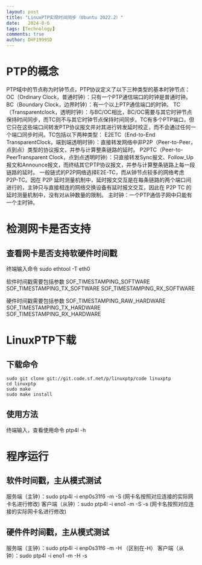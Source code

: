 ```yaml
---
layout: post
title: "LinuxPTP实现时间同步（Ubuntu 2022.2）"
date:   2024-8-6
tags: [Technology]
comments: true
author: DHF1999SD
---
```


<!-- more -->
# PTP的概念
PTP域中的节点称为时钟节点，PTP协议定义了以下三种类型的基本时钟节点：
OC（Ordinary Clock，普通时钟）：只有一个PTP通信端口的时钟是普通时钟。
BC（Boundary Clock，边界时钟）：有一个以上PTP通信端口的时钟。
TC（Transparentclock，透明时钟）：与BC/OC相比，BC/OC需要与其它时钟节点保持时间同步，而TC则不与其它时钟节点保持时间同步。TC有多个PTP端口，但它只在这些端口间转发PTP协议报文并对其进行转发延时校正，而不会通过任何一个端口同步时间。TC包括以下两种类型：
E2ETC（End-to-End TransparentClock，端到端透明时钟）：直接转发网络中非P2P（Peer-to-Peer，点到点）类型的协议报文，并参与计算整条链路的延时。
P2PTC（Peer-to-PeerTransparent Clock，点到点透明时钟）：只直接转发Sync报文、Follow_Up报文和Announce报文，而终结其它PTP协议报文，并参与计算整条链路上每一段链路的延时。
一般链式的P2P网络选择E2E-TC，而从钟节点较多的网络考虑P2P-TC。因在 P2P 延时测量机制中，延时报文交互是在每条链路的两个端口间进行的，主钟只与直接相连的网络交换设备有延时报文交互，因此在 P2P TC 的延时测量机制中，没有对从钟数量的限制。
主时钟：一个PTP通信子网中只能有一个主时钟。

# 检测网卡是否支持
## 查看网卡是否支持软硬件时间戳
终端输入命令
    sudo ethtool -T eth0

软件时间戳需要包括参数
SOF_TIMESTAMPING_SOFTWARE
SOF_TIMESTAMPING_TX_SOFTWARE
SOF_TIMESTAMPING_RX_SOFTWARE

硬件时间戳需要包括参数
SOF_TIMESTAMPING_RAW_HARDWARE
SOF_TIMESTAMPING_TX_HARDWARE
SOF_TIMESTAMPING_RX_HARDWARE

# LinuxPTP下载
## 下载命令
    sudo git clone git://git.code.sf.net/p/linuxptp/code linuxptp
    cd linuxptp
    sudo make
    sudo make install

## 使用方法

终端输入，查看使用命令
    ptp4l -h    

# 程序运行

## 软件时间戳，主从模式测试

服务端（主钟）：sudo ptp4l -i enp0s31f6 -m -S (网卡名按照对应连接的实际网卡名进行修改)
客户端（从钟）：sudo ptp4l -i eno1 -m -S -s  (网卡名按照对应连接的实际网卡名进行修改)

## 硬件件时间戳，主从模式测试

服务端（主钟）：sudo ptp4l -i enp0s31f6 -m -H   （区别在-H）
客户端（从钟）：sudo ptp4l -i eno1 -m -H -s